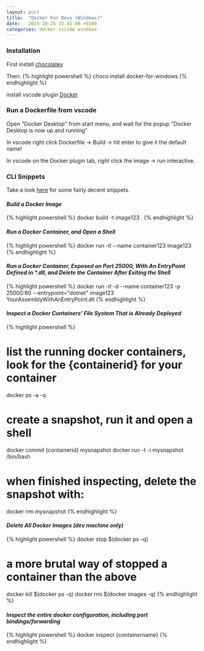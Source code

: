 ```yaml
---
layout: post
title:  "Docker For Devs (Windows)"
date:   2019-10-25 15:42:00 +0100
categories: docker vscode windows
---
```


### Installation
First install [chocolatey](https://chocolatey.org/install)

Then:
{% highlight powershell %}
choco install docker-for-windows
{% endhighlight %}

install vscode plugin [Docker](https://marketplace.visualstudio.com/items?itemName=ms-azuretools.vscode-docker)

### Run a Dockerfile from vscode
Open "Docker Desktop" from start menu, and wait for the popup "Docker Desktop is now up and running"

In vscode right click Dockerfile -> Build -> hit enter to give it the default name!

In vscode on the Docker plugin tab, right click the image -> run interactive.

### CLI Snippets

Take a look [here](https://github.com/infinityworks/101-Sessions/blob/master/sessions/DockerK8s-100/101/2-Docker/BasicContainers.md) for some fairly decent snippets.

#### _Build a Docker Image_
{% highlight powershell %}
docker build -t image123 .
{% endhighlight %} 

#### _Run a Docker Container, and Open a Shell_
{% highlight powershell %}
docker run -it --name container123 image123
{% endhighlight %} 

#### _Run a Docker Container, Exposed on Port 25000, With An EntryPoint Defined in *.dll, and Delete the Container After Exiting the Shell_
{% highlight powershell %}
docker run -it -d --name container123 -p 25000:80 --entrypoint="dotnet" image123 YourAssemblyWithAnEntryPoint.dll
{% endhighlight %} 

#### _Inspect a Docker Containers' File System That is Already Deployed_
{% highlight powershell %}
# list the running docker containers, look for the {containerid} for your container
docker ps -a -q
# create a snapshot, run it and open a shell
docker commit {containerid} mysnapshot
docker run -t -i mysnapshot /bin/bash
# when finished inspecting, delete the snapshot with:
docker rmi mysnapshot
{% endhighlight %} 

#### _Delete All Docker Images (dev machine only)_
{% highlight powershell %}
docker stop $(docker ps -q)
# a more brutal way of stopped a container than the above
docker kill $(docker ps -q)
docker rmi $(docker images -q)
{% endhighlight %} 

#### _Inspect the entire docker configuration, including port bindings/forwarding_
{% highlight powershell %}
docker inspect {containername}
{% endhighlight %} 